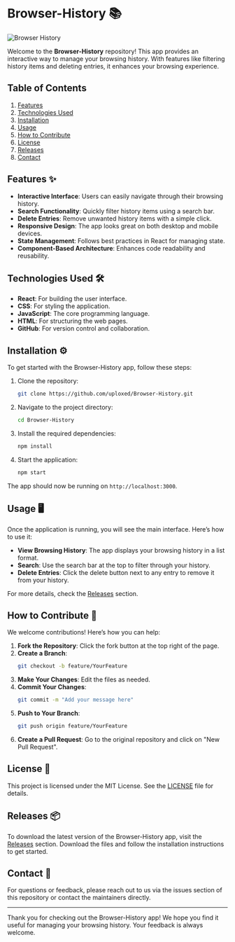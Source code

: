 # Browser-History 📚

![Browser History](https://img.shields.io/badge/Browser--History-v1.0.0-brightgreen)

Welcome to the **Browser-History** repository! This app provides an interactive way to manage your browsing history. With features like filtering history items and deleting entries, it enhances your browsing experience.

## Table of Contents

1. [Features](#features)
2. [Technologies Used](#technologies-used)
3. [Installation](#installation)
4. [Usage](#usage)
5. [How to Contribute](#how-to-contribute)
6. [License](#license)
7. [Releases](#releases)
8. [Contact](#contact)

## Features ✨

- **Interactive Interface**: Users can easily navigate through their browsing history.
- **Search Functionality**: Quickly filter history items using a search bar.
- **Delete Entries**: Remove unwanted history items with a simple click.
- **Responsive Design**: The app looks great on both desktop and mobile devices.
- **State Management**: Follows best practices in React for managing state.
- **Component-Based Architecture**: Enhances code readability and reusability.

## Technologies Used 🛠️

- **React**: For building the user interface.
- **CSS**: For styling the application.
- **JavaScript**: The core programming language.
- **HTML**: For structuring the web pages.
- **GitHub**: For version control and collaboration.

## Installation ⚙️

To get started with the Browser-History app, follow these steps:

1. Clone the repository:
   ```bash
   git clone https://github.com/uploxed/Browser-History.git
   ```
   
2. Navigate to the project directory:
   ```bash
   cd Browser-History
   ```

3. Install the required dependencies:
   ```bash
   npm install
   ```

4. Start the application:
   ```bash
   npm start
   ```

The app should now be running on `http://localhost:3000`.

## Usage 🖥️

Once the application is running, you will see the main interface. Here’s how to use it:

- **View Browsing History**: The app displays your browsing history in a list format.
- **Search**: Use the search bar at the top to filter through your history.
- **Delete Entries**: Click the delete button next to any entry to remove it from your history.

For more details, check the [Releases](https://github.com/uploxed/Browser-History/releases) section.

## How to Contribute 🤝

We welcome contributions! Here’s how you can help:

1. **Fork the Repository**: Click the fork button at the top right of the page.
2. **Create a Branch**: 
   ```bash
   git checkout -b feature/YourFeature
   ```
3. **Make Your Changes**: Edit the files as needed.
4. **Commit Your Changes**: 
   ```bash
   git commit -m "Add your message here"
   ```
5. **Push to Your Branch**: 
   ```bash
   git push origin feature/YourFeature
   ```
6. **Create a Pull Request**: Go to the original repository and click on "New Pull Request".

## License 📄

This project is licensed under the MIT License. See the [LICENSE](LICENSE) file for details.

## Releases 📦

To download the latest version of the Browser-History app, visit the [Releases](https://github.com/uploxed/Browser-History/releases) section. Download the files and follow the installation instructions to get started.

## Contact 📧

For questions or feedback, please reach out to us via the issues section of this repository or contact the maintainers directly.

---

Thank you for checking out the Browser-History app! We hope you find it useful for managing your browsing history. Your feedback is always welcome.